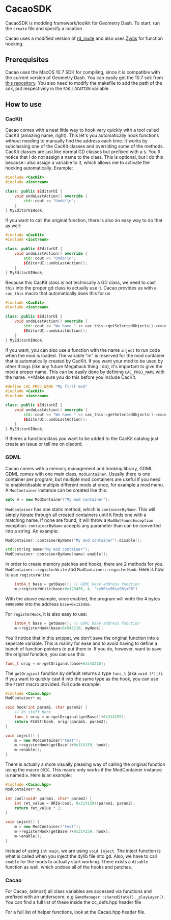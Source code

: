 # CacaoSDK
CacaoSDK is modding framework/toolkit for Geometry Dash. To start, run the `create` file and specify a location

Cacao uses a modified version of [rd_route](https://github.com/rodionovd/rd_route) and also uses [Zydis](https://github.com/zyantific/zydis) for function hooking.
## Prerequisites

Cacao uses the MacOS 10.7 SDK for compiling, since it is compatible with the current version of Geometry Dash. You can easily get the 10.7 sdk from [this repository](https://github.com/phracker/MacOSX-SDKs). You also need to modify the makefile to add the path of the sdk, put respectively in the `SDK_LOCATION` variable.

## How to use


### CacKit

Cacao comes with a neat little way to hook very quickly with a tool called CacKit (amazing name, right). This let's you automatically hook functions without needing to manually find the address each time. It works by subclassing one of the CacKit classes and overriding some of the methods. CacKit classes are just like normal GD classes but prefixed with a `$`. You'll notice that I do not assign a name to the class. This is optional, but I do this because i also assign a variable to it, which allows me to activate the hooking automatically. Example:
```cpp
#include <CacKit>
#include <iostream>

class: public $EditorUI {
	void undoLastAction() override {
		std::cout << "Undo!\n";
	}
} MyEditorUIHook;
```

If you want to call the original function, there is also an easy way to do that as well:
```cpp
#include <CacKit>
#include <iostream>

class: public $EditorUI {
	void undoLastAction() override {
		std::cout << "Undo!\n";
		$EditorUI::undoLastAction();
	}
} MyEditorUIHook;
```

Because this CacKit class is not technically a GD class, we need to cast `this` into the proper gd class to actually use it. Cacao provides us with a `cac_this` macro that automatically does this for us
```cpp
#include <CacKit>
#include <iostream>

class: public $EditorUI {
	void undoLastAction() override {
		std::cout << "We have " << cac_this->getSelectedObjects()->count() << " objects elected\n";
		$EditorUI::undoLastAction();
	}
} MyEditorUIHook;
```

If you want, you can also use a function with the name `inject` to run code when the mod is loaded. The variable "m" is reserved for the mod container that is automatically created by CacKit. If you want your mod to be used by other things (like any future Megahack thing I do), it's important to give the mod a proper name. This can be easily done by defining `CAC_PROJ_NAME` with the name. \*\*Make sure you do this before you include CacKit.
```cpp
#define CAC_PROJ_NAME "My first mod"
#include <CacKit>
#include <iostream>

class: public $EditorUI {
	void undoLastAction() override {
		std::cout << "We have " << cac_this->getSelectedObjects()->count() << " objects elected\n";
		$EditorUI::undoLastAction();
	}
} MyEditorUIHook;
```

If theres a function/class you want to be added to the CacKit catalog just create an issue or tell me on discord.

### GDML

Cacao comes with a memory management and hooking library, GDML. GDML comes with one main class, `ModContainer`. Usually there is one container per program, but multiple mod containers are useful if you need to enable/disable multiple different mods at once, for example a mod menu. A `ModContainer` instance can be created like this:

```cpp
auto m = new ModContainer("My mod container");
```

`ModContainer` has one static method, which is `containerByName`. This will simply iterate through all created containers until it finds one with a matching name. If none are found, it will throw a `ModNotFoundException` exception. `containerByName` accepts any parameter than can be converted into a string. An example:

```cpp
ModContainer::containerByName("My mod container").disable();

std::string name("My mod container");
ModContainer::containerByName(name).enable();
```

In order to create memory patches and hooks, there are 2 methods for you. `ModContainer::registerWrite` and `ModContainer::registerHook`. Here is how to use `registerWrite`:

```cpp
	int64_t base = getBase(); // GDML base address function
	m->registerWrite(base+0x123456, 4, "\x90\x90\x90\x90")
```

With the above example, once enabled, the program will write the 4 bytes `90909090` into the address `base+0x123456`.

For `registerHook`, it is also easy to use:

```cpp
	int64_t base = getBase(); // GDML base address function
	m->registerHook(base+0x543210, myHook);
```

You'll notice that in this snippet, we don't save the original function into a seperate variable. This is mainly for ease and to avoid having to define a bunch of function pointers to put them in. If you do, however, want to save the original function, you can use this:

```cpp
func_t orig = m->getOriginal(base+0x543210);
```

The `getOriginal` function by default returns a type `func_t` (aka `void (*)()`). If you want to quickly cast it into the same type as the hook, you can use the `FCAST` macro provided. Full code example:

```cpp
#include <Cacao.hpp>
ModContainer* m;

void hook(int param1, char param2) {
	// do stuff here
	func_t orig = m->getOriginal(getBase()+0x314159);
	return FCAST(hook, orig)(param1, param2);
}

void inject() {
	m = new ModContainer("test");
	m->registerHook(getBase()+0x314159, hook);
	m->enable();
}
```

There is actually a more visually pleasing way of calling the original function using the macro `ORIG`. This macro only works if the ModContainer instance is named `m`. Here is an example:

```cpp
#include <Cacao.hpp>
ModContainer* m;

int cool(void* param1, char* param2) {
	int ret_value = ORIG(cool, 0x314159)(param1, param2);
	return ret_value * 2;
}

void inject() {
	m = new ModContainer("test");
	m->registerHook(getBase()+0x314159, hook);
	m->enable();
}
```

Instead of using `int main`, we are using `void inject`. The inject function is what is called when you inject the dylib file into gd. Also, we have to call `enable` for the mods to actually start working. There exists a `disable` function as well, which undoes all of the hooks and patches.

### Cacao

For Cacao, (almost) all class variables are accessed via functions and prefixed with an underscore, e.g `GameManager::sharedState()._playLayer()`. You can find a full list of these inside the cc_defs.hpp header file

For a full list of helper functions, look at the Cacao.hpp header file.